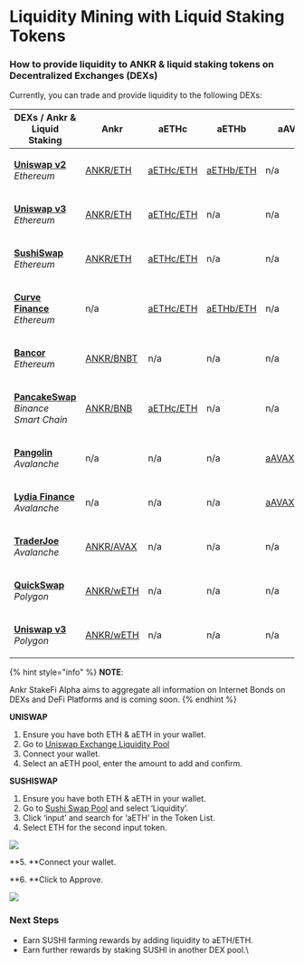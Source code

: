# Liquidity Mining with Liquid Staking Tokens

### How to provide liquidity to ANKR & **liquid staking tokens** on Decentralized Exchanges (DEXs)

Currently, you can trade and provide liquidity to the following DEXs:

| **DEXs / Ankr & Liquid Staking**                                                                              | **Ankr**                                                                                                                    | **aETHc**                                                                                     | **aETHb**                                                                                | **aAVAXb**                                                                                      | **aMATICb**                                  |
| ------------------------------------------------------------------------------------------------------------- | --------------------------------------------------------------------------------------------------------------------------- | --------------------------------------------------------------------------------------------- | ---------------------------------------------------------------------------------------- | ----------------------------------------------------------------------------------------------- | -------------------------------------------- |
| <p><a href="https://app.uniswap.org/#/swap?use=V2"><strong>Uniswap v2</strong></a><br><em>Ethereum</em></p>   | [ANKR/ETH](https://v2.info.uniswap.org/pair/0x5201883feeb05822ce25c9af8ab41fc78ca73fa9)                                     | [aETHc/ETH](https://v2.info.uniswap.org/pair/0x6147805e1011417b93e5d693424a62a70d09d0e5)      | [aETHb/ETH](https://v2.info.uniswap.org/pair/0x8cc02fc0548d970d88db5b34b02a39f3d6c184eb) | n/a                                                                                             | n/a                                          |
| <p><a href="https://uniswap.org"><strong>Uniswap v3</strong></a><br><em>Ethereum</em></p>                     | [ANKR/ETH](https://info.uniswap.org/#/pools/0x13dc0a39dc00f394e030b97b0b569dedbe634c0d)                                     | [aETHc/ETH](https://info.uniswap.org/#/tokens/0xe95a203b1a91a908f9b9ce46459d101078c2c3cb)     | n/a                                                                                      | n/a                                                                                             | n/a                                          |
| <p><a href="https://sushi.com"><strong>SushiSwap</strong></a><br><em>Ethereum</em></p>                        | [ANKR/ETH](https://analytics.sushi.com/pairs/0x1241f4a348162d99379a23e73926cf0bfcbf131e)                                    | [aETHc/ETH](https://analytics.sushi.com/pairs/0xfa5bc40c3bd5afa8bc2fe6b84562fee16fb2df5f)     | n/a                                                                                      | n/a                                                                                             | n/a                                          |
| <p><a href="https://curve.fi"><strong>Curve Finance</strong></a><br><em>Ethereum</em></p>                     | n/a                                                                                                                         | [aETHc/ETH](https://curve.fi/ankreth/)                                                        | [aETHb/ETH](https://curve.fi/factory/56/)                                                | n/a                                                                                             | [aMATICb/MATIC](https://curve.fi/factory/58) |
| <p><a href="https://bancor.network"><strong>Bancor</strong></a><br><em>Ethereum</em></p>                      | [ANKR/BNBT](provide-liquidity-to-dexs.md#how-to-provide-liquidity-to-liquid-staking-tokens-on-decentralized-exchanges-dexs) | n/a                                                                                           | n/a                                                                                      | n/a                                                                                             | n/a                                          |
| <p><a href="https://pancakeswap.finance"><strong>PancakeSwap</strong></a><br><em>Binance Smart Chain</em></p> | [ANKR/BNB](https://pancakeswap.info/pool/0x3147f98b8f9c53acdf8f16332ead12b592a1a4ae)                                        | [aETHc/ETH](https://pancakeswap.finance/info/pool/0x77d6ecfd0cb585c979f19c0b7fc57bc652fd444e) | n/a                                                                                      | n/a                                                                                             | n/a                                          |
| <p><a href="https://pangolin.exchange"><strong>Pangolin</strong></a><br><em>Avalanche</em></p>                | n/a                                                                                                                         | n/a                                                                                           | n/a                                                                                      | [aAVAXb/AVAX](https://info.pangolin.exchange/#/pair/0xaa9a58792cbfa3de9cef36a5cf0e3608a6a106b7) | n/a                                          |
| <p><a href="https://www.lydia.finance"><strong>Lydia Finance</strong></a><br><em>Avalanche</em></p>           | n/a                                                                                                                         | n/a                                                                                           | n/a                                                                                      | [aAVAXb/AVAX](https://info.lydia.finance/#/pair/0xba4486e7a6f74be11fb7159d205f876168c906aa)     | n/a                                          |
| <p><strong></strong><a href="https://traderjoe.xyz"><strong>TraderJoe</strong></a><br><em>Avalanche</em></p>  | [ANKR/AVAX](https://analytics.traderjoexyz.com/pairs/0x754a67d24fa2cc9caa9596566dd72f44c32a7afc)                            | n/a                                                                                           | n/a                                                                                      | n/a                                                                                             | n/a                                          |
| <p><a href="https://quickswap.exchange"><strong>QuickSwap</strong></a><br><em>Polygon</em></p>                | [ANKR/wETH](https://info.quickswap.exchange/#/pair/0x54db9acc40fd2ce8048fc36330502eedcecb71ba)                              | n/a                                                                                           | n/a                                                                                      | n/a                                                                                             | n/a                                          |
| <p><strong></strong><a href="https://app.uniswap.org"><strong>Uniswap v3</strong></a><br><em>Polygon</em></p> | [ANKR/wETH](https://info.uniswap.org/#/polygon/pools/0x9f883730174e6feb52365a4bada1854346216140)                            | n/a                                                                                           | n/a                                                                                      | n/a                                                                                             | n/a                                          |

{% hint style="info" %}
**NOTE**:

Ankr StakeFi Alpha aims to aggregate all information on Internet Bonds on DEXs and DeFi Platforms and is coming soon​.
{% endhint %}

**UNISWAP**

1. Ensure you have both ETH & aETH in your wallet.
2. Go to [Uniswap Exchange Liquidity Pool](https://uniswap.exchange/pool)​
3. Connect your wallet.
4. Select an aETH pool, enter the amount to add and confirm.

**SUSHISWAP**

1. Ensure you have both ETH & aETH in your wallet.
2. Go to [Sushi Swap Pool](https://exchange.sushi.com/#/pool) and select ‘Liquidity’.
3. Click ‘input’ and search for ‘aETH’ in the Token List.
4. Select ETH for the second input token.

![](https://lh3.googleusercontent.com/ZgwcOpjpFYaYtTQGmFA3BIjUYmkSupoHKkeqz5kMtFE26u4rqAqLsWCz2TZvW8BrLHkRUE-7pe0EDSxJQ\_tyDFxbZal5tjyOfsPaCoeo7YyI-x0NmSQ2EEO3hINC9SC8nxoPP1le)

\*\*5. \*\*Connect your wallet.

\*\*6. \*\*Click to Approve.

![](https://lh6.googleusercontent.com/hZw1As67M12yHFac4WSCQxopoyHPRQmfai9jE\_v22IL3AIckeC4F-A1\_nS-FX5jUY3LLAmg-NAbtOnPkWyXqqA8z\_ieu1pd08S9MDlHaf\_rGjlrl48r2yja2rlkx\_M58LzFjJ7Qe)

### **Next Steps**

* Earn SUSHI farming rewards by adding liquidity to aETH/ETH.
* Earn further rewards by staking SUSHI in another DEX pool.\\
